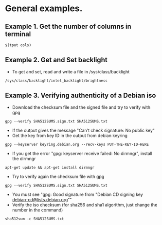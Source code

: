 # General examples.  

## Example 1. Get the number of columns in terminal  
```
$(tput cols)
```  

## Example 2. Get and Set backlight  
* To get and set, read and write a file in /sys/class/backlight
```
/sys/class/backlight/intel_backlight/brightness
```  

## Example 3. Verifying authenticity of a Debian iso
* Download the checksum file and the signed file and try to verify with gpg
```
gpg --verify SHA512SUMS.sign.txt SHA512SUMS.txt
```  
* If the output gives the message "Can't check signature: No public key"  
*	Get the key from key ID in the output from debian keyring  
```
gpg --keyserver keyring.debian.org --recv-keys PUT-THE-KEY-ID-HERE
```  
* If you get the error "gpg: keyserver receive failed: No dirmngr", install the dirmngr
```
apt-get update && apt-get install dirmngr
```  
* Try to verify again the checksum file with gpg
```
gpg --verify SHA512SUMS.sign.txt SHA512SUMS.txt
```
* You must see "gpg: Good signature from "Debian CD signing key <debian-cd@lists.debian.org>""
* Verify the iso checksum (for sha256 and sha1 algorithm, just change the number in the command)
```
sha512sum -c SHA512SUMS.txt
```
